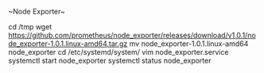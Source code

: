 ~Node Exporter~

cd /tmp
wget https://github.com/prometheus/node_exporter/releases/download/v1.0.1/node_exporter-1.0.1.linux-amd64.tar.gz
mv node_exporter-1.0.1.linux-amd64 node_exporter
cd /etc/systemd/system/
vim node_exporter.service
systemctl start node_exporter
systemctl status node_exporter
